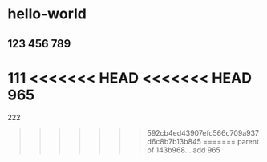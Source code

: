# hello-world
123
456
789
---
111
<<<<<<< HEAD
<<<<<<< HEAD
965
=======
222
>>>>>>> 592cb4ed43907efc566c709a937d6c8b7b13b845
=======
>>>>>>> parent of 143b968... add 965
